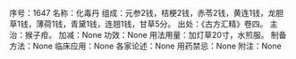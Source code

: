 序号：1647
名称：化毒丹
组成：元参2钱，桔梗2钱，赤苓2钱，黄连1钱，龙胆草1钱，薄荷1钱，青黛1钱，连翘1钱，甘草5分。
出处：《古方汇精》卷四。
主治：猴子疳。
加减：None
功效：None
用法用量：加灯草20寸，水煎服。
制备方法：None
临床应用：None
各家论述：None
用药禁忌：None
附注：None
